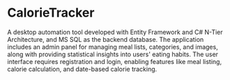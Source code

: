 # CalorieTracker
A desktop automation tool developed with Entity
Framework and C# N-Tier Architecture, and MS SQL as the
backend database. The application includes an admin
panel for managing meal lists, categories, and images,
along with providing statistical insights into users' eating
habits. The user interface requires registration and login,
enabling features like meal listing, calorie calculation, and
date-based calorie tracking.
